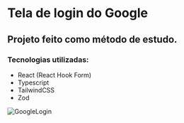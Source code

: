 # Tela de login do Google
## Projeto feito como método de estudo.

### Tecnologias utilizadas:
- React (React Hook Form)
- Typescript
- TailwindCSS
- Zod

![GoogleLogin](https://github.com/diegofmsantos/form-google/assets/105954958/b931cc1a-6c44-4a9d-92d4-87500e00dac7)


